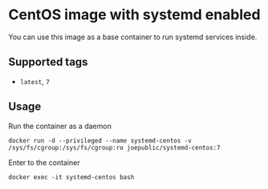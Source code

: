 # CentOS image with systemd enabled

You can use this image as a base container to run systemd services inside.

## Supported tags
 - `latest`, `7`

## Usage

Run the container as a daemon

`docker run -d --privileged --name systemd-centos -v /sys/fs/cgroup:/sys/fs/cgroup:ro joepublic/systemd-centos:7`

Enter to the container

`docker exec -it systemd-centos bash`
